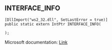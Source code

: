 ## INTERFACE_INFO

```
[DllImport("ws2_32.dll", SetLastError = true)]
public static extern IntPtr INTERFACE_INFO(
   
);
```

Microsoft documentation: [Link](https://learn.microsoft.com/en-us/windows/win32/api/ws2ipdef/ns-ws2ipdef-interface_info)
